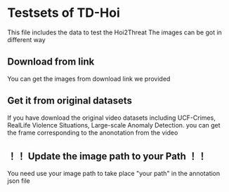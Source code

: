 # Testsets of TD-Hoi
This file includes the data to test the Hoi2Threat
The images can be got in different way
## Download from link
You can get the images from download link we provided
## Get it from original datasets
If you have download the original video datasets including UCF-Crimes, RealLife Violence Situations, Large-scale Anomaly Detection.
you can get the frame corresponding to the anonotation from the video
## ！！ Update the image path to your Path ！！
You need use your image path to take place "your path" in the annotation json file
